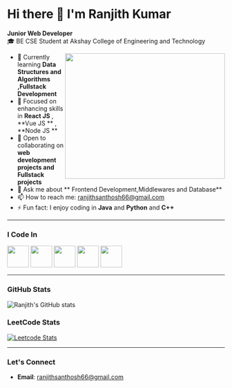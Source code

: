 # Hi there 👋 I'm Ranjith Kumar  

**Junior Web Developer**  
🎓 BE CSE Student at Akshay College of Engineering and Technology  

<img align="right" width="370" height="290" src="https://i.pinimg.com/originals/47/f0/34/47f0342cec72b800463bf003eac1257e.gif">

- 🔭 Currently learning **Data Structures and Algorithms ,Fullstack Development**  
- 🌱 Focused on enhancing skills in **React JS** , **Vue JS ** , **Node JS **  
- 👯 Open to collaborating on **web development projects and Fullstack projects**  
- 💬 Ask me about ** Frontend Development,Middlewares and Database**  
- 📫 How to reach me: [ranjithsanthosh66@gmail.com](mailto:ranjithsanthosh66@gmail.com)  
- ⚡ Fun fact: I enjoy coding in **Java** and **Python** and **C++**  

---

### I Code In  
<img height="50" width="50" src="https://img.icons8.com/color/48/000000/javascript.png" />  <img height="50" width="50" src="https://img.icons8.com/color/48/000000/html-5.png" />  <img height="50" width="50" src="https://img.icons8.com/color/48/000000/css3.png" />  <img height="50" width="50" src="https://img.icons8.com/color/48/000000/react-native.png" />  <img height="50" width="50" src="https://img.icons8.com/color/48/000000/vue-js.png" />  

---

### GitHub Stats  
![Ranjith's GitHub stats](https://github-readme-stats.vercel.app/api?username=RanjithSanthosh&theme=dark&show_icons=true&&hide=issues,contribs)

### LeetCode Stats  
[![Leetcode Stats](https://leetcard.jacoblin.cool/Ranjithkumar1?ext=contest&theme=dark)](https://leetcode.com/Ranjithkumar1)  

---

### Let's Connect  
- **Email**: [ranjithsanthosh66@gmail.com](mailto:ranjithsanthosh66@gmail.com)
  
